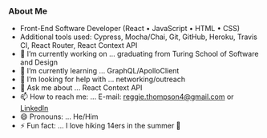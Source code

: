 ### About Me

<!--
**rdtho2525/rdtho2525** is a ✨ _special_ ✨ repository because its `README.md` (this file) appears on your GitHub profile.-->

- Front-End Software Developer (React • JavaScript • HTML • CSS)
- Additional tools used: Cypress, Mocha/Chai, Git, GitHub, Heroku, Travis CI, React Router, React Context API
- 🔭 I’m currently working on ... graduating from Turing School of Software and Design
- 🌱 I’m currently learning ... GraphQL/ApolloClient
- 🤔 I’m looking for help with ... networking/outreach
- 💬 Ask me about ... React Context API
- 📫 How to reach me: ... E-mail: reggie.thompson4@gmail.com or [LinkedIn](https://www.linkedin.com/in/reggie-thompson-136979137/)
- 😄 Pronouns: ... He/Him
- ⚡ Fun fact: ... I love hiking 14ers in the summer :sunrise_over_mountains:

